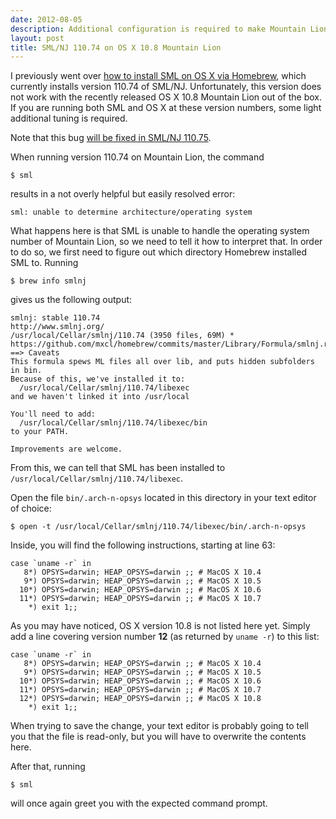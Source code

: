 ```yaml
---
date: 2012-08-05
description: Additional configuration is required to make Mountain Lion and the version of SML/NJ currently being installed via Homebrew play together nicely again.
layout: post
title: SML/NJ 110.74 on OS X 10.8 Mountain Lion
---
```


I previously went over
[how to install SML on OS X via Homebrew](/blog/painless-installation-of-sml-on-os-x/ 'Painless installation of SML on OS X'),
which currently installs version 110.74 of SML/NJ. Unfortunately, this version
does not work with the recently released OS X 10.8 Mountain Lion out of the box.
If you are running both SML and OS X at these version numbers, some light
additional tuning is required.

Note that this bug
[will be fixed in SML/NJ 110.75](http://smlnj-gforge.cs.uchicago.edu/tracker/index.php?func=detail&aid=94&group_id=33&atid=215 'smlnj-gforge: SML/NJ Bugs: Detail: 94 Running on OS X Mountain Lion').

When running version 110.74 on Mountain Lion, the command

    $ sml

results in a not overly helpful but easily resolved error:

    sml: unable to determine architecture/operating system

What happens here is that SML is unable to handle the operating system number of
Mountain Lion, so we need to tell it how to interpret that. In order to do so,
we first need to figure out which directory Homebrew installed SML to. Running

    $ brew info smlnj

gives us the following output:

    smlnj: stable 110.74
    http://www.smlnj.org/
    /usr/local/Cellar/smlnj/110.74 (3950 files, 69M) *
    https://github.com/mxcl/homebrew/commits/master/Library/Formula/smlnj.rb
    ==> Caveats
    This formula spews ML files all over lib, and puts hidden subfolders in bin.
    Because of this, we've installed it to:
      /usr/local/Cellar/smlnj/110.74/libexec
    and we haven't linked it into /usr/local

    You'll need to add:
      /usr/local/Cellar/smlnj/110.74/libexec/bin
    to your PATH.

    Improvements are welcome.

From this, we can tell that SML has been installed to
`/usr/local/Cellar/smlnj/110.74/libexec`.

Open the file `bin/.arch-n-opsys` located in this directory in your text editor
of choice:

    $ open -t /usr/local/Cellar/smlnj/110.74/libexec/bin/.arch-n-opsys

Inside, you will find the following instructions, starting at line 63:

    case `uname -r` in
       8*) OPSYS=darwin; HEAP_OPSYS=darwin ;; # MacOS X 10.4
       9*) OPSYS=darwin; HEAP_OPSYS=darwin ;; # MacOS X 10.5
      10*) OPSYS=darwin; HEAP_OPSYS=darwin ;; # MacOS X 10.6
      11*) OPSYS=darwin; HEAP_OPSYS=darwin ;; # MacOS X 10.7
        *) exit 1;;

As you may have noticed, OS X version 10.8 is not listed here yet. Simply add a
line covering version number __12__  (as returned by `uname -r`) to this list:

    case `uname -r` in
       8*) OPSYS=darwin; HEAP_OPSYS=darwin ;; # MacOS X 10.4
       9*) OPSYS=darwin; HEAP_OPSYS=darwin ;; # MacOS X 10.5
      10*) OPSYS=darwin; HEAP_OPSYS=darwin ;; # MacOS X 10.6
      11*) OPSYS=darwin; HEAP_OPSYS=darwin ;; # MacOS X 10.7
      12*) OPSYS=darwin; HEAP_OPSYS=darwin ;; # MacOS X 10.8
        *) exit 1;;

When trying to save the change, your text editor is probably going to tell you
that the file is read-only, but you will have to overwrite the contents here.

After that, running

    $ sml

will once again greet you with the expected command prompt.

